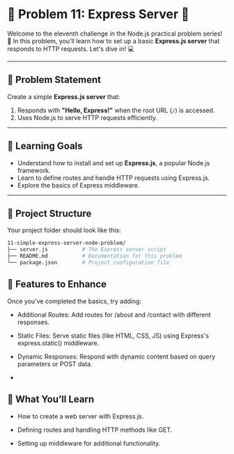 # 🌟 Problem 11: Express Server 🌟

Welcome to the eleventh challenge in the Node.js practical problem series! 🚀 In this problem, you’ll learn how to set up a basic **Express.js server** that responds to HTTP requests. Let's dive in! 💻  

---

## 📝 Problem Statement  

Create a simple **Express.js server** that:  

1. Responds with **"Hello, Express!"** when the root URL (`/`) is accessed.  
2. Uses Node.js to serve HTTP requests efficiently.  

---

## 🎯 Learning Goals  

- Understand how to install and set up **Express.js**, a popular Node.js framework.  
- Learn to define routes and handle HTTP requests using Express.js.  
- Explore the basics of Express middleware.  

---

## 📂 Project Structure  

Your project folder should look like this:  

```bash  
11-simple-express-server-node-problem/  
├── server.js           # The Express server script  
├── README.md           # Documentation for this problem  
└── package.json        # Project configuration file  
```

## 🌟 Features to Enhance

Once you’ve completed the basics, try adding:

- Additional Routes: Add routes for /about and /contact with different responses.

- Static Files: Serve static files (like HTML, CSS, JS) using Express's express.static() middleware.

- Dynamic Responses: Respond with dynamic content based on query parameters or POST data.
-

## 🧠 What You’ll Learn

- How to create a web server with Express.js.

- Defining routes and handling HTTP methods like GET.

- Setting up middleware for additional functionality.

